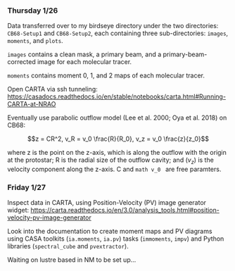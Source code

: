 ### Thursday 1/26

Data transferred over to my birdseye directory under the two directories: `CB68-Setup1` and `CB68-Setup2`, each containing three sub-directories: `images`, `moments`, and `plots`.

`images` contains a clean mask, a primary beam, and a primary-beam-corrected image for each molecular tracer. 

`moments` contains moment 0, 1, and 2 maps of each molecular tracer.

Open CARTA via ssh tunneling: https://casadocs.readthedocs.io/en/stable/notebooks/carta.html#Running-CARTA-at-NRAO

Eventually use parabolic outflow model (Lee et al. 2000; Oya et al. 2018) on CB68:
```math
z = CR^2, v_R = v_0 \frac{R}{R_0}, v_z = v_0 \frac{z}{z_0}
```
where z is the point on the z-axis, which is along the outflow with the origin at the protostar; R is the radial size of the outflow cavity; and $(v_z)$ is the velocity component along the z-axis. C and ```math v_0 ``` are free paramters. 

### Friday 1/27

Inspect data in CARTA, using Position-Velocity (PV) image generator widget: https://carta.readthedocs.io/en/3.0/analysis_tools.html#position-velocity-pv-image-generator 

Look into the documentation to create moment maps and PV diagrams using CASA toolkits (`ia.moments`, `ia.pv`) tasks (`immoments`, `impv`) and Python libraries (`spectral_cube` and `pvextractor`).

Waiting on lustre based in NM to be set up... 
